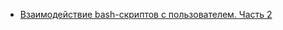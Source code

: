 * [Взаимодействие bash-скриптов с пользователем. Часть 2](/articles/%D0%92%D0%B7%D0%B0%D0%B8%D0%BC%D0%BE%D0%B4%D0%B5%D0%B9%D1%81%D1%82%D0%B2%D0%B8%D0%B5%20bash-%D1%81%D0%BA%D1%80%D0%B8%D0%BF%D1%82%D0%BE%D0%B2%20%D1%81%20%D0%BF%D0%BE%D0%BB%D1%8C%D0%B7%D0%BE%D0%B2%D0%B0%D1%82%D0%B5%D0%BB%D0%B5%D0%BC.%20%D0%A7%D0%B0%D1%81%D1%82%D1%8C%202.md)
